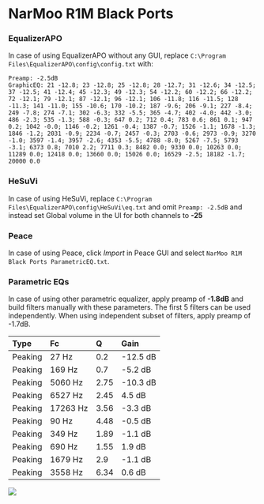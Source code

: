 # NarMoo R1M Black Ports

### EqualizerAPO
In case of using EqualizerAPO without any GUI, replace `C:\Program Files\EqualizerAPO\config\config.txt`
with:
```
Preamp: -2.5dB
GraphicEQ: 21 -12.8; 23 -12.8; 25 -12.8; 28 -12.7; 31 -12.6; 34 -12.5; 37 -12.5; 41 -12.4; 45 -12.3; 49 -12.3; 54 -12.2; 60 -12.2; 66 -12.2; 72 -12.1; 79 -12.1; 87 -12.1; 96 -12.1; 106 -11.8; 116 -11.5; 128 -11.3; 141 -11.0; 155 -10.6; 170 -10.2; 187 -9.6; 206 -9.1; 227 -8.4; 249 -7.8; 274 -7.1; 302 -6.3; 332 -5.5; 365 -4.7; 402 -4.0; 442 -3.0; 486 -2.3; 535 -1.3; 588 -0.3; 647 0.2; 712 0.4; 783 0.6; 861 0.1; 947 0.2; 1042 -0.0; 1146 -0.2; 1261 -0.4; 1387 -0.7; 1526 -1.1; 1678 -1.3; 1846 -1.2; 2031 -0.9; 2234 -0.7; 2457 -0.3; 2703 -0.6; 2973 -0.9; 3270 -1.0; 3597 -1.4; 3957 -2.6; 4353 -5.5; 4788 -8.0; 5267 -7.5; 5793 -3.1; 6373 0.8; 7010 2.2; 7711 0.3; 8482 0.0; 9330 0.0; 10263 0.0; 11289 0.0; 12418 0.0; 13660 0.0; 15026 0.0; 16529 -2.5; 18182 -1.7; 20000 0.0
```

### HeSuVi
In case of using HeSuVi, replace `C:\Program Files\EqualizerAPO\config\HeSuVi\eq.txt` and omit `Preamp:
-2.5dB` and instead set Global volume in the UI for both channels to **-25**

### Peace
In case of using Peace, click *Import* in Peace GUI and select `NarMoo R1M Black Ports ParametricEQ.txt`.

### Parametric EQs
In case of using other parametric equalizer, apply preamp of **-1.8dB** and build filters manually
with these parameters. The first 5 filters can be used independently.
When using independent subset of filters, apply preamp of -1.7dB.

| Type    | Fc       |    Q | Gain     |
|:--------|:---------|:-----|:---------|
| Peaking | 27 Hz    | 0.2  | -12.5 dB |
| Peaking | 169 Hz   | 0.7  | -5.2 dB  |
| Peaking | 5060 Hz  | 2.75 | -10.3 dB |
| Peaking | 6527 Hz  | 2.45 | 4.5 dB   |
| Peaking | 17263 Hz | 3.56 | -3.3 dB  |
| Peaking | 90 Hz    | 4.48 | -0.5 dB  |
| Peaking | 349 Hz   | 1.89 | -1.1 dB  |
| Peaking | 690 Hz   | 1.55 | 1.9 dB   |
| Peaking | 1679 Hz  | 2.9  | -1.1 dB  |
| Peaking | 3558 Hz  | 6.34 | 0.6 dB   |

![](https://raw.githubusercontent.com/jaakkopasanen/AutoEq/master/results/innerfidelity/sbaf-serious/NarMoo%20R1M%20Black%20Ports/NarMoo%20R1M%20Black%20Ports.png)